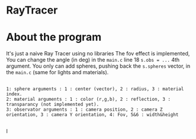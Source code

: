 # RayTracer

# About the program
  It's just a naive Ray Tracer using no libraries
  The fov effect is implemented, You can change the angle (in deg) in the `main.c` line 18 `s.obs = ...` 4th argument.
  You only can add spheres, pushing back the `s.spheres` vector, in the `main.c` (same for lights and materials).
##
    1: sphere arguments : 1 : center (vector), 2 : radius, 3 : material index.
    2: material arguments : 1 : color (r,g,b), 2 : reflection, 3 : transparancy (not implemented yet).
    3: observator arguments : 1 : camera position, 2 : camera Z orientation, 3 : camera Y orientation, 4: Fov, 5&6 : width&height
    
##

I 

